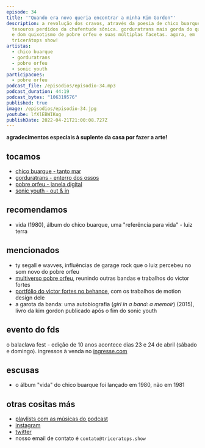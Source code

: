 ```yaml
---
episode: 34
title: '"Quando era novo queria encontrar a minha Kim Gordon"'
description: a revolução dos cravos, através da poesia de chico buarque.
  tesouros perdidos da chufentude sônica. gorduratrans mais gorda do que nunca.
  e dom quixotismo de pobre orfeu e suas múltiplas facetas. agora, em
  tricerátops show!
artistas:
  - chico buarque
  - gorduratrans
  - pobre orfeu
  - sonic youth
participacoes:
  - pobre orfeu
podcast_file: /episodios/episodio-34.mp3
podcast_duration: 44:19
podcast_bytes: "106319576"
published: true
image: /episodios/episodio-34.jpg
youtube: lfXlEBWIKug
publishDate: 2022-04-21T21:00:08.727Z
---
```


**agradecimentos especiais à suplente da casa por fazer a arte!**

## tocamos
* [chico buarque - tanto mar](https://www.youtube.com/watch?v=uukuDGWAt7w)
* [gorduratrans - enterro dos ossos](https://www.youtube.com/watch?v=GOB8iz3iMB8)
* [pobre orfeu - janela digital](https://www.youtube.com/watch?v=0uxGmqg_C80)
* [sonic youth - out & in](https://www.youtube.com/watch?v=C69-OZMjvww)

## recomendamos
* vida (1980), álbum do chico buarque, uma "referência para vida" - luiz terra

## mencionados
* ty segall e wavves, influências de garage rock que o luiz percebeu no som novo do pobre orfeu
* [multiverso pobre orfeu](https://open.spotify.com/playlist/2PnRMP5KqK3PvXHvTq9PMi?si=1bd5b909de044f3e&nd=1), reunindo outras bandas e trabalhos do victor fortes
* [portfólio do victor fortes no behance](https://www.behance.net/victorforts), com os trabalhos de motion design dele
* a garota da banda: uma autobiografia (*girl in a band: a memoir*) (2015), livro da kim gordon publicado após o fim do sonic youth

## evento do fds
o balaclava fest - edição de 10 anos acontece dias 23 e 24 de abril (sábado e domingo). ingressos à venda no [ingresse.com](https://www.ingresse.com/balaclavafest10anos)

## escusas
* o álbum "vida" do chico buarque foi lançado em 1980, não em 1981

## otras cositas más
* [playlists com as músicas do podcast](https://www.triceratops.show/playlists/)
* [instagram](https://www.instagram.com/triceratops.show/)
* [twitter](https://twitter.com/TriceratopsShow/)
* nosso email de contato é `contato@triceratops.show`
